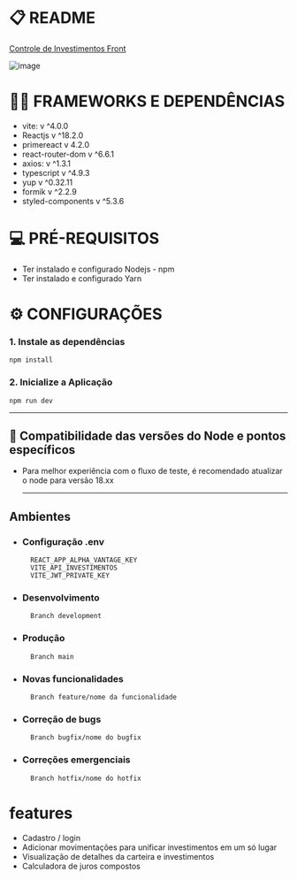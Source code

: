 # 📋 README 

[Controle de Investimentos Front](https://controle-de-investimentos-react.vercel.app)

![image](https://github.com/bammido/controle-de-investimentos-react/assets/65303066/aebc67e7-3546-440a-b7d0-ca618d775587)

# 🧑‍💻 FRAMEWORKS E DEPENDÊNCIAS 

* vite: v ^4.0.0
* Reactjs v ^18.2.0
* primereact v 4.2.0
* react-router-dom v ^6.6.1
* axios: v ^1.3.1
* typescript v ^4.9.3
* yup v ^0.32.11
* formik v ^2.2.9
* styled-components v ^5.3.6

# 💻 PRÉ-REQUISITOS 

* Ter instalado e configurado Nodejs - npm
* Ter instalado e configurado Yarn

# ⚙️ CONFIGURAÇÕES 

### 1. Instale as dependências
``` npm install ```
### 2. Inicialize a Aplicação
``` npm run dev ```

---

## 🔁 Compatibilidade das versões do Node e pontos específicos
- Para melhor experiência com o fluxo de teste, é recomendado atualizar o node para versão 18.xx
  
  ---
  
## Ambientes

* ### Configuração .env
        REACT_APP_ALPHA_VANTAGE_KEY
        VITE_API_INVESTIMENTOS
        VITE_JWT_PRIVATE_KEY 
  
* ### Desenvolvimento
        Branch development
* ### Produção
        Branch main
* ### Novas funcionalidades
        Branch feature/nome da funcionalidade
* ### Correção de bugs
        Branch bugfix/nome do bugfix
* ### Correções emergenciais
        Branch hotfix/nome do hotfix

# features

* Cadastro / login
* Adicionar movimentações para unificar investimentos em um só lugar
* Visualização de detalhes da carteira e investimentos
* Calculadora de juros compostos 
